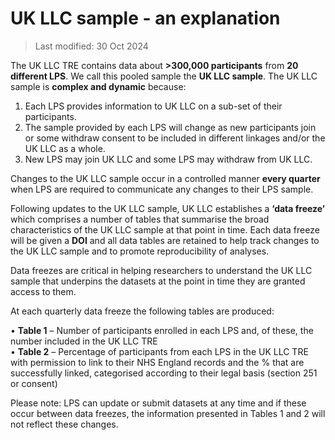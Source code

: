 
# UK LLC sample - an explanation

>Last modified: 30 Oct 2024

The UK LLC TRE contains data about **>300,000 participants** from **20 different LPS**. We call this pooled sample the **UK LLC sample**. The UK LLC sample is **complex and dynamic** because: 
1.	Each LPS provides information to UK LLC on a sub-set of their participants. 
2.	The sample provided by each LPS will change as new participants join or some withdraw consent to be included in different linkages and/or the UK LLC as a whole.
3.	New LPS may join UK LLC and some LPS may withdraw from UK LLC.

Changes to the UK LLC sample occur in a controlled manner **every quarter** when LPS are required to communicate any changes to their LPS sample. 

Following updates to the UK LLC sample, UK LLC establishes a **‘data freeze’** which comprises a number of tables that summarise the broad characteristics of the UK LLC sample at that point in time. Each data freeze will be given a **DOI** and all data tables are retained to help track changes to the UK LLC sample and to promote reproducibility of analyses. 

Data freezes are critical in helping researchers to understand the UK LLC sample that underpins the datasets at the point in time they are granted access to them. 

At each quarterly data freeze the following tables are produced: 

•	**Table 1** – Number of participants enrolled in each LPS and, of these, the number included in the UK LLC TRE  
•	**Table 2** – Percentage of participants from each LPS in the UK LLC TRE with permission to link to their NHS England records and the % that are successfully linked, categorised according to their legal basis (section 251 or consent) 

Please note: LPS can update or submit datasets at any time and if these occur between data freezes, the information presented in Tables 1 and 2 will not reflect these changes. 



